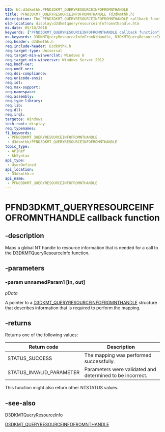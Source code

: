 ```yaml
---
UID: NC:d3dkmthk.PFND3DKMT_QUERYRESOURCEINFOFROMNTHANDLE
title: PFND3DKMT_QUERYRESOURCEINFOFROMNTHANDLE (d3dkmthk.h)
description: The PFND3DKMT_QUERYRESOURCEINFOFROMNTHANDLE callback function maps a global NT handle to resource information used to call the D3DKMTQueryResourceInfo function.
old-location: display\d3dkmtqueryresourceinfofromnthandle.htm
ms.date: 05/10/2018
keywords: ["PFND3DKMT_QUERYRESOURCEINFOFROMNTHANDLE callback function"]
ms.keywords: D3DKMTQueryResourceInfoFromNtHandle, D3DKMTQueryResourceInfoFromNtHandle callback function [Display Devices], PFND3DKMT_QUERYRESOURCEINFOFROMNTHANDLE, PFND3DKMT_QUERYRESOURCEINFOFROMNTHANDLE callback, d3dkmthk/D3DKMTQueryResourceInfoFromNtHandle, display.d3dkmtqueryresourceinfofromnthandle
req.header: d3dkmthk.h
req.include-header: D3dkmthk.h
req.target-type: Universal
req.target-min-winverclnt: Windows 8
req.target-min-winversvr: Windows Server 2012
req.kmdf-ver: 
req.umdf-ver: 
req.ddi-compliance: 
req.unicode-ansi: 
req.idl: 
req.max-support: 
req.namespace: 
req.assembly: 
req.type-library: 
req.lib: 
req.dll: 
req.irql: 
targetos: Windows
tech.root: display
req.typenames: 
f1_keywords:
 - PFND3DKMT_QUERYRESOURCEINFOFROMNTHANDLE
 - d3dkmthk/PFND3DKMT_QUERYRESOURCEINFOFROMNTHANDLE
topic_type:
 - APIRef
 - kbSyntax
api_type:
 - UserDefined
api_location:
 - D3dkmthk.h
api_name:
 - PFND3DKMT_QUERYRESOURCEINFOFROMNTHANDLE
---
```


# PFND3DKMT_QUERYRESOURCEINFOFROMNTHANDLE callback function


## -description

Maps a global NT handle  to resource information that is needed for a call to the <a href="/windows-hardware/drivers/ddi/d3dkmthk/nf-d3dkmthk-d3dkmtqueryresourceinfo">D3DKMTQueryResourceInfo</a> function.

## -parameters

### -param unnamedParam1 [in, out]

*pData* 

A pointer to a <a href="/windows-hardware/drivers/ddi/d3dkmthk/ns-d3dkmthk-_d3dkmt_queryresourceinfofromnthandle">D3DKMT_QUERYRESOURCEINFOFROMNTHANDLE</a> structure that describes information that is required to perform the mapping.

## -returns

Returns one of the following values:

|Return code|Description|
|--- |--- |
|STATUS_SUCCESS|The mapping was performed successfully.|
|STATUS_INVALID_PARAMETER|Parameters were validated and determined to be incorrect.|


This function might also return other NTSTATUS values.

## -see-also

<a href="/windows-hardware/drivers/ddi/d3dkmthk/nf-d3dkmthk-d3dkmtqueryresourceinfo">D3DKMTQueryResourceInfo</a>



<a href="/windows-hardware/drivers/ddi/d3dkmthk/ns-d3dkmthk-_d3dkmt_queryresourceinfofromnthandle">D3DKMT_QUERYRESOURCEINFOFROMNTHANDLE</a>

